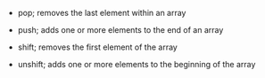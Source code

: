 - pop; removes the last element within an array

- push; adds one or more elements to the end of an array

- shift; removes the first element of the array

- unshift; adds one or more elements to the beginning of the array
